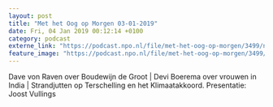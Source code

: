 ```yaml
---
layout: post
title: "Met het Oog op Morgen 03-01-2019"
date: Fri, 04 Jan 2019 00:12:14 +0100
category: podcast
externe_link: "https://podcast.npo.nl/file/met-het-oog-op-morgen/3499/nporadio1_met-het-oog-op-morgen_20190104_met-het-oog-op-morgen-03012019.mp3"
feature_image: "https://podcast.npo.nl/file/met-het-oog-op-morgen/3499/nporadio1_met-het-oog-op-morgen_20190104_met-het-oog-op-morgen-03012019.mp3"
---
```


Dave von Raven over Boudewijn de Groot | Devi Boerema over vrouwen in India | Strandjutten op Terschelling en het Klimaatakkoord.
Presentatie: Joost Vullings
